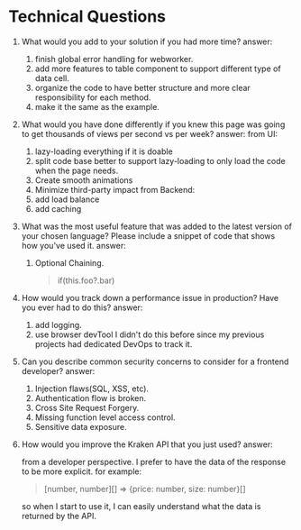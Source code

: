 # Technical Questions

1. What would you add to your solution if you had more time?
   answer:

   1. finish global error handling for webworker.
   2. add more features to table component to support different type of data cell.
   3. organize the code to have better structure and more clear responsibility for each method.
   4. make it the same as the example.

2. What would you have done differently if you knew this page was going to get thousands of views
   per second vs per week?
   answer:
   from UI:

   1. lazy-loading everything if it is doable
   2. split code base better to support lazy-loading to only load the code when the page needs.
   3. Create smooth animations
   4. Minimize third-party impact
      from Backend:
   5. add load balance
   6. add caching

3. What was the most useful feature that was added to the latest version of your chosen language? Please include a snippet of code that shows how you've used it.
   answer:

   1. Optional Chaining.
      > if(this.foo?.bar)

4. How would you track down a performance issue in production? Have you ever had to do this?
   answer:

   1. add logging.
   2. use browser devTool
      I didn't do this before since my previous projects had dedicated DevOps to track it.

5. Can you describe common security concerns to consider for a frontend developer?
   answer:

   1. Injection flaws(SQL, XSS, etc).
   2. Authentication flow is broken.
   3. Cross Site Request Forgery.
   4. Missing function level access control.
   5. Sensitive data exposure.

6. How would you improve the Kraken API that you just used?
   answer:

   from a developer perspective. I prefer to have the data of the response to be more explicit.
   for example:

   > [number, number][] => {price: number, size: number}[]

   so when I start to use it, I can easily understand what the data is returned by the API.
